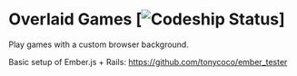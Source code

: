 # Overlaid Games [![Codeship Status](https://www.codeship.io/projects/918e71c0-6517-0131-a2b6-42a2ba8d7232/status)]

Play games with a custom browser background.

Basic setup of Ember.js + Rails: https://github.com/tonycoco/ember_tester